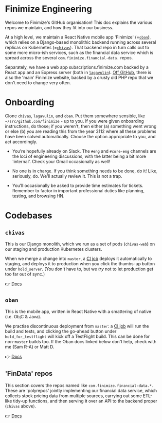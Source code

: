 # Finimize Engineering

Welcome to Finimize's GitHub organisation! This doc explains the various repos we maintain, and how they fit into our business.

At a high level, we maintain a React Native mobile app 'Finimize' (=[`oban`](#oban)), which relies on a Django-based monolithic backend running across several replicas on Kubernetes (=[`chivas`](#chivas)). That backend repo in turn calls out to some more micro-ish services, such as the financial data service which is spread across the several `com.finimize.financial-data.` repos.

Separately, we have a web app subscriptions.finimize.com backed by a React app and an Express server (both in [`lagavulin`](#lagavulin)). [Off GitHub](https://www.notion.so/5a8add9ccecf4a68bbd6ca6404b533a5), there is also the 'main' Finimize website, backed by a crusty old PHP repo that we don't need to change very often.

# Onboarding

Clone `chivas`, `lagavulin`, and `oban`. Put them somewhere sensible, like `~/src/github.com/finimize` - up to you. If you were given onboarding instructions, do those; if you weren't, then either (a) something went wrong or else (b) you are reading this from the year 3112 where all these problems have been solved automatically. Choose the option appropriate to you, and act accordingly.

- You're hopefully already on Slack. The `#eng` and `#core-eng` channels are the loci of engineering discussions, with the latter being a bit more 'internal'. Check your Gmail occasionally as well!

- No one is in charge. If you think something needs to be done, do it! Like, seriously, do. We'll actually review it. This is not a trap.

- You'll occasionally be asked to provide time estimates for tickets. Remember to factor in important professional duties like planning, testing, and browsing HN.

# Codebases

## `chivas`

This is our Django monolith, which we run as a set of pods (`chivas-web`) on our staging and production Kubernetes clusters.

When we merge a change into `master`, a [CI job](https://app.circleci.com/pipelines/github/finimize/chivas) deploys it automatically to staging, and deploys it to production when you click the thumbs-up button under `hold_server`. (You don't have to, but we _try_ not to let production get too far out of sync.)

👉 [Docs](https://github.com/finimize/chivas/wiki)

## `oban`

This is the mobile app, written in React Native with a smattering of native (i.e. ObjC & Java).

We practise discontinuous deployment from `master`: a [CI job](https://app.circleci.com/pipelines/github/finimize/oban) will run the build and tests, and clicking the go-ahead button under `hold_for_testflight` will kick off a TestFlight build. This can be done for non-`master` builds too. If the Oban docs linked below don't help, check with me (Sam R-A) or Matt D.

👉 [Docs](https://github.com/finimize/oban/wiki)

## 'FinData' repos

This section covers the repos named like `com.finimize.financial-data.*`. These are 'polyrepos' jointly implementing our financial data service, which collects stock pricing data from multiple sources, carrying out some ETL-like tidy-up functions, and then serving it over an API to the backend proper (`chivas` above).

👉 [Docs](/dev/null)
